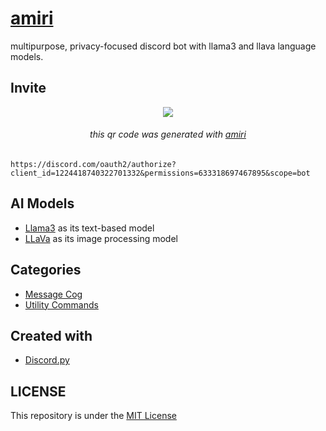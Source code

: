 # [amiri](https://discord.com/oauth2/authorize?client_id=1224418740322701332&permissions=633318697467895&scope=bot)
multipurpose, privacy-focused discord bot with llama3 and llava language models.
## Invite
<div align="center">
  <img src="https://media.discordapp.net/attachments/1202231168536154112/1231963429846122640/qr-1110526906106904626.png?ex=6638de5a&is=6626695a&hm=3d0bc7214e3f662d2e59d28f8ae93f6a5a8e5be495260d0ed734b5cf840d2a57&=&format=webp&quality=lossless&width=250&height=250">
    <h6><i>this qr code was generated with <a href="https://discord.com/oauth2/authorize?client_id=1224418740322701332&permissions=633318697467895&scope=bot">amiri</a></i></h6>
</div>

```
https://discord.com/oauth2/authorize?client_id=1224418740322701332&permissions=633318697467895&scope=bot
```

## AI Models
- [Llama3](https://llama.meta.com/llama3/) as its text-based model
- [LLaVa](https://llava-vl.github.io) as its image processing model

## Categories
- [Message Cog](https://github.com/ibnaleem/amiri/blob/main/cogs/message.py)
- [Utility Commands](https://github.com/ibnaleem/amiri/blob/main/cogs/utility.py)

## Created with
- [Discord.py](https://github.com/Rapptz/discord.py)

## LICENSE
This repository is under the [MIT License](https://github.com/ibnaleem/amiri/blob/main/LICENSE)

